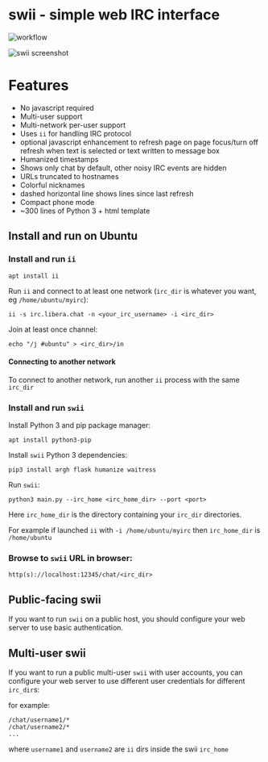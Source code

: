 # swii - simple web IRC interface

![workflow](https://github.com/dvolk/swii/actions/workflows/test_swii.yml/badge.svg)

![swii screenshot](https://i.imgur.com/uMhkNho.png)

# Features

* No javascript required
* Multi-user support
* Multi-network per-user support
* Uses `ii` for handling IRC protocol
* optional javascript enhancement to refresh page on page focus/turn off refresh when text is selected or text written to message box
* Humanized timestamps
* Shows only chat by default, other noisy IRC events are hidden
* URLs truncated to hostnames
* Colorful nicknames
* dashed horizontal line shows lines since last refresh
* Compact phone mode
* ~300 lines of Python 3 + html template

## Install and run on Ubuntu

### Install and run `ii`

    apt install ii
    
Run `ii` and connect to at least one network (`irc_dir` is whatever you want, eg `/home/ubuntu/myirc`):

    ii -s irc.libera.chat -n <your_irc_username> -i <irc_dir>

Join at least once channel:

    echo "/j #ubuntu" > <irc_dir>/in

#### Connecting to another network

To connect to another network, run another `ii` process with the same `irc_dir`

### Install and run `swii`

Install Python 3 and pip package manager:

    apt install python3-pip

Install `swii` Python 3 dependencies:

    pip3 install argh flask humanize waitress

Run `swii`:

    python3 main.py --irc_home <irc_home_dir> --port <port>

Here `irc_home_dir` is the directory containing your `irc_dir` directories. 

For example if launched `ii` with `-i /home/ubuntu/myirc` then `irc_home_dir` is `/home/ubuntu`

### Browse to `swii` URL in browser:

    http(s)://localhost:12345/chat/<irc_dir>

## Public-facing swii

If you want to run `swii` on a public host, you should configure your web server to use basic authentication.

## Multi-user swii

If you want to run a public multi-user `swii` with user accounts, you can configure your web server to use different user credentials for different `irc_dir`s:

for example:

    /chat/username1/*
    /chat/username2/*
    ...

where `username1` and `username2` are `ii` dirs inside the swii `irc_home`
